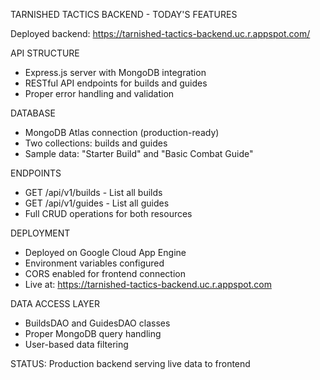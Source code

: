 TARNISHED TACTICS BACKEND - TODAY'S FEATURES

Deployed backend: 
https://tarnished-tactics-backend.uc.r.appspot.com/

API STRUCTURE
- Express.js server with MongoDB integration
- RESTful API endpoints for builds and guides
- Proper error handling and validation

DATABASE
- MongoDB Atlas connection (production-ready)
- Two collections: builds and guides
- Sample data: "Starter Build" and "Basic Combat Guide"

ENDPOINTS
- GET /api/v1/builds - List all builds
- GET /api/v1/guides - List all guides  
- Full CRUD operations for both resources

DEPLOYMENT
- Deployed on Google Cloud App Engine
- Environment variables configured
- CORS enabled for frontend connection
- Live at: https://tarnished-tactics-backend.uc.r.appspot.com

DATA ACCESS LAYER
- BuildsDAO and GuidesDAO classes
- Proper MongoDB query handling
- User-based data filtering

STATUS: Production backend serving live data to frontend
